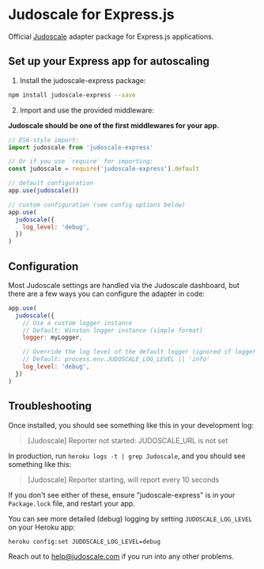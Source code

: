# Judoscale for Express.js

Official [Judoscale](https://judoscale.com) adapter package for Express.js applications.

## Set up your Express app for autoscaling

1. Install the judoscale-express package:

```sh
npm install judoscale-express --save
```

2. Import and use the provided middleware:

**Judoscale should be one of the first middlewares for your app.**

```javascript
// ES6-style import:
import judoscale from 'judoscale-express'

// Or if you use `require` for importing:
const judoscale = require('judoscale-express').default

// default configuration
app.use(judoscale())

// custom configuration (see config options below)
app.use(
  judoscale({
    log_level: 'debug',
  })
)
```

## Configuration

Most Judoscale settings are handled via the Judoscale dashboard, but there are a few ways you can configure the adapter in code:

```javascript
app.use(
  judoscale({
    // Use a custom logger instance
    // Default: Winston logger instance (simple format)
    logger: myLogger,

    // Override the log level of the default logger (ignored if logger is overridden)
    // Default: process.env.JUDOSCALE_LOG_LEVEL || 'info'
    log_level: 'debug',
  })
)
```

## Troubleshooting

Once installed, you should see something like this in your development log:

> [Judoscale] Reporter not started: JUDOSCALE_URL is not set

In production, run `heroku logs -t | grep Judoscale`, and you should see something like this:

> [Judoscale] Reporter starting, will report every 10 seconds

If you don't see either of these, ensure "judoscale-express" is in your `Package.lock` file, and restart your app.

You can see more detailed (debug) logging by setting `JUDOSCALE_LOG_LEVEL` on your Heroku app:

```
heroku config:set JUDOSCALE_LOG_LEVEL=debug
```

Reach out to help@judoscale.com if you run into any other problems.
